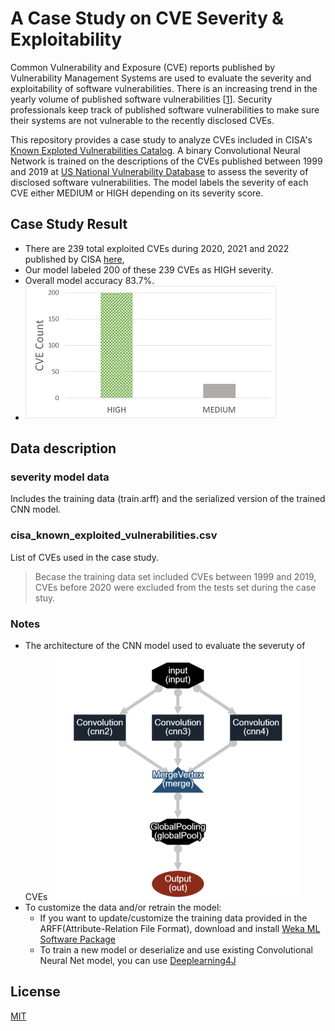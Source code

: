 # A Case Study on CVE Severity & Exploitability
Common Vulnerability and Exposure (CVE) reports published by Vulnerability Management Systems are used to evaluate the severity and exploitability of software vulnerabilities. There is an increasing trend in the yearly volume of published software vulnerabilities [[1](https://www.techrepublic.com/article/2021-marks-another-record-year-for-security-vulnerabilities/)]. Security professionals keep track of published software vulnerabilities to make sure their systems are not vulnerable to the recently disclosed CVEs.

This repository provides a case study to analyze CVEs included in CISA's [Known Exploted Vulnerabilities Catalog](https://www.cisa.gov/known-exploited-vulnerabilities-catalog).
A binary Convolutional Neural Network is trained on the descriptions of the CVEs published between 1999 and 2019 at [US National Vulnerability Database](https://nvd.nist.gov/) to assess the severity of disclosed software vulnerabilities. The model labels the severity of each CVE either MEDIUM or HIGH depending on its severity score.
## Case Study Result
- There are 239 total exploited CVEs during 2020, 2021 and 2022 published by CISA [here](https://www.cisa.gov/known-exploited-vulnerabilities-catalog), 
- Our model labeled 200 of these 239 CVEs as HIGH severity.
- Overall model accuracy 83.7%.
- ![alt text](https://github.com/SoftwareDesignLab/automated_cve_severity_analysis/blob/main/chart.png)

## Data description
### severity model data
Includes the training data (train.arff) and the serialized version of the trained CNN model.
### cisa_known_exploited_vulnerabilities.csv
List of CVEs used in the case study.
> Becase the training data set included CVEs between 1999 and 2019, CVEs before 2020 were excluded from the tests set during the case stuy.

### Notes
- The architecture of the CNN model used to evaluate the severuty of CVEs 
![alt text](https://github.com/SoftwareDesignLab/automated_cve_severity_analysis/blob/main/cnn3.png)
- To customize the data and/or retrain the model:
  - If you want to update/customize the training data provided in the ARFF(Attribute-Relation File Format), download and install [Weka ML Software Package](https://www.cs.waikato.ac.nz/ml/weka/)
  - To train a new model or deserialize and use existing Convolutional Neural Net model, you can use [Deeplearning4J](https://deeplearning4j.konduit.ai/)

## License
[MIT](https://choosealicense.com/licenses/mit/)